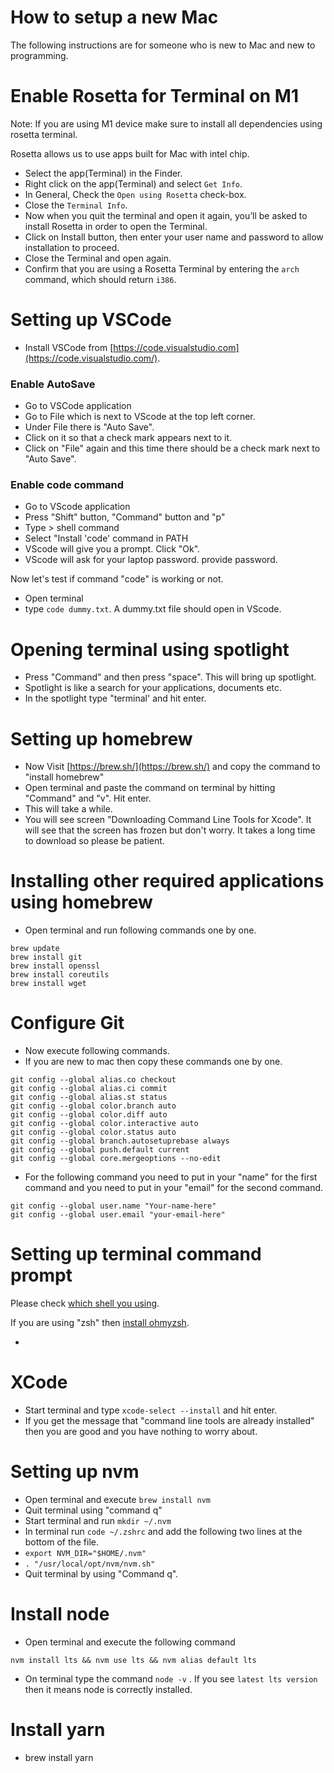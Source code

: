 
# How to setup a new Mac

The following instructions are for someone who is new to Mac and new to programming.

# Enable Rosetta for Terminal on M1

Note: If you are using M1 device make sure to install all dependencies using rosetta terminal.

Rosetta allows us to use apps built for Mac with intel chip.

- Select the app(Terminal) in the Finder.
- Right click on the app(Terminal) and select `Get Info`.
- In General, Check the `Open using Rosetta` check-box.
- Close the `Terminal Info`.
- Now when you quit the terminal and open it again, you’ll be asked to install Rosetta in order to open the Terminal.
- Click on Install button, then enter your user name and password to allow installation to proceed.
- Close the Terminal and open again.
- Confirm that you are using a Rosetta Terminal by entering the `arch` command, which should return `i386`.

# Setting up VSCode

- Install VSCode from [https://code.visualstudio.com](https://code.visualstudio.com/).

### Enable AutoSave

- Go to VSCode application
- Go to File which is next to VScode at the top left corner.
- Under File there is "Auto Save".
- Click on it so that a check mark appears next to it.
- Click on "File" again and this time there should be a check mark next to "Auto Save".

### Enable code command

- Go to VScode application
- Press "Shift" button,  "Command" button and  "p"
- Type > shell command
- Select "Install 'code' command in PATH
- VScode will give you a prompt. Click "Ok".
- VScode will ask for your laptop password. provide password.

Now let's test if command "code" is working or not.

- Open terminal
- type `code dummy.txt`. A dummy.txt file should open in VScode.

# Opening terminal using spotlight

- Press "Command" and then press "space". This will bring up spotlight.
- Spotlight is like a search for your applications, documents etc.
- In the spotlight type "terminal' and hit enter.

# Setting up homebrew

- Now Visit [https://brew.sh/](https://brew.sh/) and copy the command to "install homebrew"
- Open terminal and paste the command on terminal by hitting "Command" and "v". Hit enter.
- This will take a while.
- You will see screen "Downloading Command Line Tools for Xcode". It will see that the screen has frozen but don't worry. It takes a long time to download so please be patient.

# Installing other required applications using homebrew

- Open terminal and run  following commands one by one.

```
brew update
brew install git
brew install openssl
brew install coreutils
brew install wget
```

# Configure Git

- Now execute following commands.
- If you are new to mac then copy these commands one by one.

```
git config --global alias.co checkout
git config --global alias.ci commit
git config --global alias.st status
git config --global color.branch auto
git config --global color.diff auto
git config --global color.interactive auto
git config --global color.status auto
git config --global branch.autosetuprebase always
git config --global push.default current
git config --global core.mergeoptions --no-edit

```

- For the following command you need to put in your "name" for the first command and you need to put in your "email" for the second command.

```
git config --global user.name "Your-name-here"
git config --global user.email "your-email-here"
```

# Setting up terminal command prompt

Please check [which shell you using](https://unix.stackexchange.com/questions/9501/how-to-test-what-shell-i-am-using-in-a-terminal).


If you are using "zsh" then [install ohmyzsh](https://ohmyz.sh).


<!-- If you are using "bash then following the instructions given below.
- On terminal type `code ~/.bash_profile`
- Replace the existing content with the content from [https://gist.githubusercontent.com/neerajdotname/db6786b44136daeda82a582b644fe57a/raw/49a4e0d91e55ca8cca4252dd1b3d4abe7386c048/bash_profile](https://gist.githubusercontent.com/neerajdotname/db6786b44136daeda82a582b644fe57a/raw/49a4e0d91e55ca8cca4252dd1b3d4abe7386c048/bash_profile)
- Come back to terminal
- On terminal type `code ~/.bashrc`
- At the bottom of the file add content from [https://gist.githubusercontent.com/neerajdotname/fdd5c76e1d5e06da283e416b71adb4fd/raw/8633b61353d7b6d44d68a4e54b8e3451db79dd42/customize_terminal_prompt](https://gist.githubusercontent.com/neerajdotname/fdd5c76e1d5e06da283e416b71adb4fd/raw/8633b61353d7b6d44d68a4e54b8e3451db79dd42/customize_terminal_prompt)
- quit terminal by using "command q"
- Now start terminal
- run `mkdir code`
- run `cd code` -->
- 

# XCode

- Start terminal and type `xcode-select --install` and hit enter.
- If you get the message that "command line tools are already installed" then you are good and you have nothing to worry about.

# Setting up nvm

- Open terminal and execute `brew install nvm`
- Quit terminal using "command q"
- Start terminal and run `mkdir ~/.nvm`
- In terminal run `code ~/.zshrc` and add the following two lines at the bottom of the file.
- `export NVM_DIR="$HOME/.nvm"`
- `. "/usr/local/opt/nvm/nvm.sh"`
- Quit terminal by using "Command q".

# Install node

- Open terminal and execute the following command

`nvm install lts && nvm use lts && nvm alias default lts`

- On terminal type the command `node -v` . If you see `latest lts version` then it means node is correctly installed.

# Install yarn

- brew install yarn
